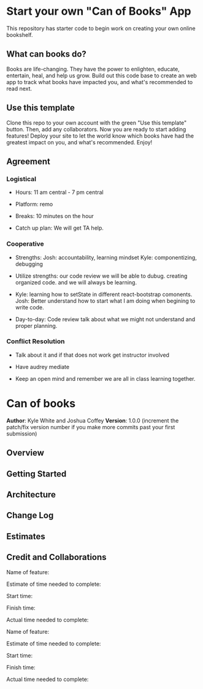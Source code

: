 # Start your own "Can of Books" App

This repository has starter code to begin work on creating your own online bookshelf.

## What can books do?

Books are life-changing. They have the power to enlighten, educate, entertain, heal, and help us grow. Build out this code base to create an web app to track what books have impacted you, and what's recommended to read next.

## Use this template

Clone this repo to your own account with the green "Use this template" button. Then, add any collaborators. Now you are ready to start adding features! Deploy your site to let the world know which books have had the greatest impact on you, and what's recommended. Enjoy!

## Agreement

### Logistical

- Hours: 11 am central - 7 pm central

- Platform: remo

- Breaks: 10 minutes on the hour

- Catch up plan: We will get TA help.

### Cooperative

- Strengths: Josh: accountability, learning mindset Kyle: componentizing, debugging

- Utilize strengths: our code review we will be able to dubug. creating organized code. and we will always be learning.

- Kyle: learning how to setState in different react-bootstrap comonents. Josh: Better understand how to start what I am doing when begining to write code.

- Day-to-day: Code review talk about what we might not understand and proper planning.

### Conflict Resolution

- Talk about it and if that does not work get instructor involved

- Have audrey mediate

- Keep an open mind and remember we are all in class learning together.

# Can of books

**Author**: Kyle White and Joshua Coffey
**Version**: 1.0.0 (increment the patch/fix version number if you make more commits past your first submission)

## Overview
<!-- Provide a high level overview of what this application is and why you are building it, beyond the fact that it's an assignment for this class. (i.e. What's your problem domain?) -->

## Getting Started
<!-- What are the steps that a user must take in order to build this app on their own machine and get it running? -->

## Architecture
<!-- Provide a detailed description of the application design. What technologies (languages, libraries, etc) you're using, and any other relevant design information. -->

## Change Log
<!-- Use this area to document the iterative changes made to your application as each feature is successfully implemented. Use time stamps. Here's an example:

01-01-2001 4:59pm - Application now has a fully-functional express server, with a GET route for the location resource. -->

## Estimates
<!-- See below -->

## Credit and Collaborations
<!-- Give credit (and a link) to other people or resources that helped you build this application. -->

Name of feature: 

Estimate of time needed to complete: 

Start time: 

Finish time: 

Actual time needed to complete: 

Name of feature: 

Estimate of time needed to complete: 

Start time: 

Finish time: 

Actual time needed to complete: 